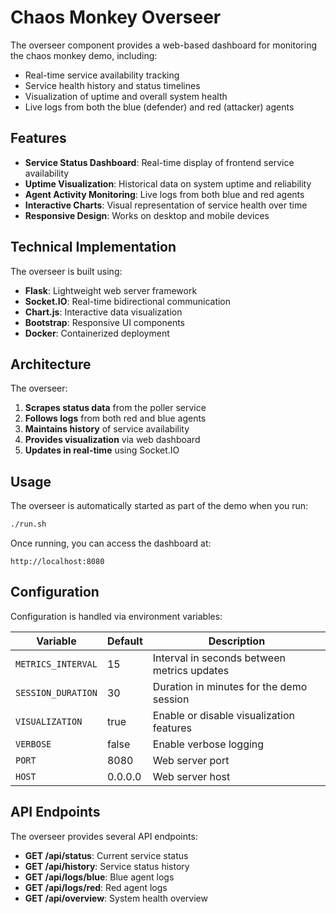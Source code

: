 # Chaos Monkey Overseer

The overseer component provides a web-based dashboard for monitoring the chaos monkey demo, including:

- Real-time service availability tracking
- Service health history and status timelines
- Visualization of uptime and overall system health
- Live logs from both the blue (defender) and red (attacker) agents

## Features

- **Service Status Dashboard**: Real-time display of frontend service availability
- **Uptime Visualization**: Historical data on system uptime and reliability
- **Agent Activity Monitoring**: Live logs from both blue and red agents
- **Interactive Charts**: Visual representation of service health over time
- **Responsive Design**: Works on desktop and mobile devices

## Technical Implementation

The overseer is built using:

- **Flask**: Lightweight web server framework
- **Socket.IO**: Real-time bidirectional communication
- **Chart.js**: Interactive data visualization
- **Bootstrap**: Responsive UI components
- **Docker**: Containerized deployment

## Architecture

The overseer:

1. **Scrapes status data** from the poller service
2. **Follows logs** from both red and blue agents
3. **Maintains history** of service availability
4. **Provides visualization** via web dashboard
5. **Updates in real-time** using Socket.IO

## Usage

The overseer is automatically started as part of the demo when you run:

```bash
./run.sh
```

Once running, you can access the dashboard at:

```
http://localhost:8080
```

## Configuration

Configuration is handled via environment variables:

| Variable | Default | Description |
|----------|---------|-------------|
| `METRICS_INTERVAL` | 15 | Interval in seconds between metrics updates |
| `SESSION_DURATION` | 30 | Duration in minutes for the demo session |
| `VISUALIZATION` | true | Enable or disable visualization features |
| `VERBOSE` | false | Enable verbose logging |
| `PORT` | 8080 | Web server port |
| `HOST` | 0.0.0.0 | Web server host |

## API Endpoints

The overseer provides several API endpoints:

- **GET /api/status**: Current service status
- **GET /api/history**: Service status history
- **GET /api/logs/blue**: Blue agent logs
- **GET /api/logs/red**: Red agent logs
- **GET /api/overview**: System health overview
